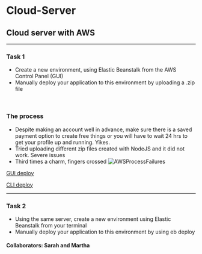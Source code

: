 # Cloud-Server

## Cloud server with AWS
---


### Task 1 <br>
- Create a new environment, using Elastic Beanstalk from the AWS Control Panel (GUI)
- Manually deploy your application to this environment by uploading a .zip file
</br>

### The process

- Despite making an account well in advance, make sure there is a saved payment option to create free things or you will have to wait 24 hrs to get your profile up and running. Yikes.
- Tried uploading different zip files created with NodeJS and it did not work. Severe issues
- Third times a charm, fingers crossed
![AWSProcessFailures](https://user-images.githubusercontent.com/107226923/190055695-1f84d9dc-7cc6-4a27-a5a8-385f2d668a26.png)

[GUI deploy]()

[CLI deploy]()

---

### Task 2

- Using the same server, create a new environment using Elastic Beanstalk from your terminal
- Manually deploy your application to this environment by using eb deploy  <br>


#### Collaborators: Sarah and Martha
